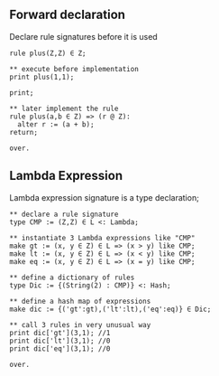 ## Forward declaration

Declare rule signatures before it is used

```
rule plus(Z,Z) ∈ Z;
** execute before implementation
print plus(1,1);

print;
** later implement the rule
rule plus(a,b ∈ Z) => (r @ Z):
  alter r := (a + b);
return;

over.
```

## Lambda Expression

Lambda expression signature is a type declaration;

```** declare a rule signature
type CMP := (Z,Z) ∈ L <: Lambda;
** instantiate 3 Lambda expressions like "CMP"
make gt := (x, y ∈ Z) ∈ L => (x > y) like CMP;
make lt := (x, y ∈ Z) ∈ L => (x < y) like CMP;
make eq := (x, y ∈ Z) ∈ L => (x = y) like CMP;
** define a dictionary of rules
type Dic := {(String(2) : CMP)} <: Hash;
 ** define a hash map of expressions
make dic := {('gt':gt),('lt':lt),('eq':eq)} ∈ Dic;
** call 3 rules in very unusual way
print dic['gt'](3,1); //1
print dic['lt'](3,1); //0
print dic['eq'](3,1); //0

over.
```
